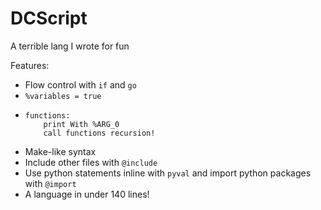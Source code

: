 # DCScript
A terrible lang I wrote for fun

Features:
  - Flow control with `if` and `go`
  - `%variables = true`
  - ```
    functions:
        print With %ARG_0
        call functions recursion!
    ```
  - Make-like syntax
  - Include other files with `@include`
  - Use python statements inline with `pyval` and import python packages with `@import`  
  - A language in under 140 lines!
